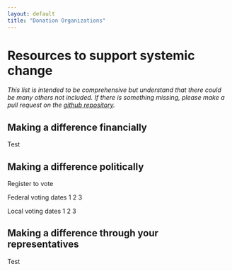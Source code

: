 ```yaml
---
layout: default
title: "Donation Organizations"
---
```


# Resources to support systemic change

*This list is intended to be comprehensive but understand that there could be many others not included. If there is something missing, please make a pull request on the [github repository](https://github.com/wa-hans/becoming-an-ally.github.io).*

## Making a difference financially

Test

## Making a difference politically

Register to vote

Federal voting dates
1
2
3

Local voting dates
1
2
3

## Making a difference through your representatives

Test

